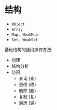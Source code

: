 # 结构

- `Object`
- `Array`
- `Map, WeakMap`
- `Set, WeakSet`


基础结构的通用操作方法:
  - 创建
  - 结构分析
  - 访问
    - 查询 (查)
    - 更改 (改)
    - 删除 (删)
    - 复制 (复)
    - 遍历 (遍)
